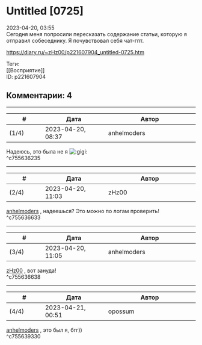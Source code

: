Untitled [0725]
===============

  
2023-04-20, 03:55  
 Сегодня меня попросили пересказать содержание статьи, которую я отправил собеседнику. Я почувствовал себя чат-гпт.   
  
<https://diary.ru/~zHz00/p221607904_untitled-0725.htm>  
  
Теги:  
[[Восприятие]]  
ID: p221607904  


Комментарии: 4
--------------

  


---



|         #         |              Дата              |                     Автор                     |           ID           |
| --- | --- | --- | --- |
| (1/4) | 2023-04-20, 08:37 | anhelmoders | c755636235 |

  
 Надеюсь, это была не я ![:gigi:](//diary.ru/picture/1134.gif)   
 ^c755636235

---



|         #         |              Дата              |                     Автор                     |           ID           |
| --- | --- | --- | --- |
| (2/4) | 2023-04-20, 11:03 | zHz00 | c755636633 |

  
  [anhelmoders](https://anhelmoders.diary.ru "No plans. Only wonders.")  , надеешься? Это можно по логам проверить!   
 ^c755636633

---



|         #         |              Дата              |                     Автор                     |           ID           |
| --- | --- | --- | --- |
| (3/4) | 2023-04-20, 11:05 | anhelmoders | c755636638 |

  
  [zHz00](https://zHz00.diary.ru "Untitled")  , вот зануда!   
 ^c755636638

---



|         #         |              Дата              |                     Автор                     |           ID           |
| --- | --- | --- | --- |
| (4/4) | 2023-04-21, 00:51 | opossum | c755639330 |

  
  [anhelmoders](https://anhelmoders.diary.ru "No plans. Only wonders.")  , это был я, бгг))   
 ^c755639330